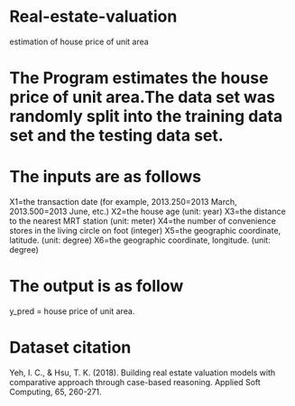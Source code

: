 # Real-estate-valuation
estimation of house price of unit area 

# The Program estimates the house price of unit area.The data set was randomly split into the training data set  and the testing data set.

# The inputs are as follows
X1=the transaction date (for example, 2013.250=2013 March, 2013.500=2013 June, etc.)
X2=the house age (unit: year)
X3=the distance to the nearest MRT station (unit: meter)
X4=the number of convenience stores in the living circle on foot (integer)
X5=the geographic coordinate, latitude. (unit: degree)
X6=the geographic coordinate, longitude. (unit: degree) 


# The output is as follow
y_pred = house price of unit area.

# Dataset citation
Yeh, I. C., & Hsu, T. K. (2018). Building real estate valuation models with comparative approach through case-based reasoning. Applied Soft Computing, 65, 260-271.

